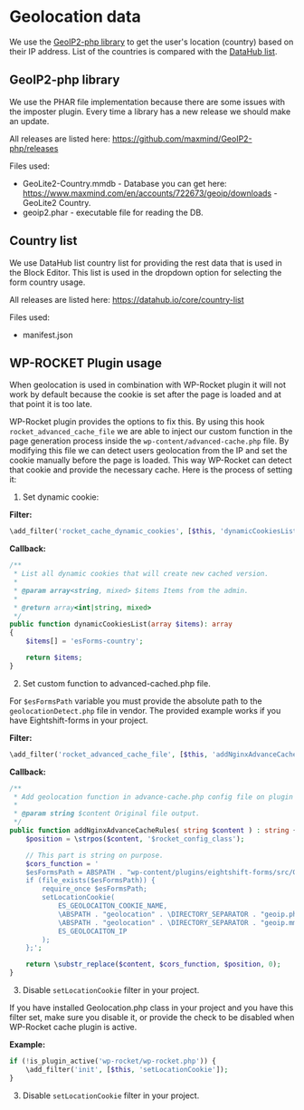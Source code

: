 # Geolocation data

We use the [GeoIP2-php library](https://github.com/maxmind/GeoIP2-php) to get the user's location (country) based on their IP address. List of the countries is compared with the [DataHub list](https://datahub.io/core/country-list).

## GeoIP2-php library

We use the PHAR file implementation because there are some issues with the imposter plugin.
Every time a library has a new release we should make an update.

All releases are listed here: https://github.com/maxmind/GeoIP2-php/releases

Files used:
* GeoLite2-Country.mmdb - Database you can get here: https://www.maxmind.com/en/accounts/722673/geoip/downloads - GeoLite2 Country.
* geoip2.phar - executable file for reading the DB.

## Country list

We use DataHub list country list for providing the rest data that is used in the Block Editor. This list is used in the dropdown option for selecting the form country usage.

All releases are listed here: https://datahub.io/core/country-list

Files used:
* manifest.json

## WP-ROCKET Plugin usage

When geolocation is used in combination with WP-Rocket plugin it will not work by default because the cookie is set after the page is loaded and at that point it is too late.

WP-Rocket plugin provides the options to fix this. By using this hook `rocket_advanced_cache_file` we are able to inject our custom function in the page generation process inside the `wp-content/advanced-cache.php` file. By modifying this file we can detect users geolocation from the IP and set the cookie manually before the page is loaded. This way WP-Rocket can detect that cookie and provide the necessary cache. Here is the process of setting it:

1. Set dynamic cookie:

**Filter:**
```php
\add_filter('rocket_cache_dynamic_cookies', [$this, 'dynamicCookiesList']);
```

**Callback:**
```php
/**
 * List all dynamic cookies that will create new cached version.
 *
 * @param array<string, mixed> $items Items from the admin.
 *
 * @return array<int|string, mixed>
 */
public function dynamicCookiesList(array $items): array
{
	$items[] = 'esForms-country';

	return $items;
}
```

2. Set custom function to advanced-cached.php file.

For `$esFormsPath` variable you must provide the absolute path to the `geolocationDetect.php` file in vendor.
The provided example works if you have Eightshift-forms in your project.

**Filter:**
```php
\add_filter('rocket_advanced_cache_file', [$this, 'addNginxAdvanceCacheRules']);
```

**Callback:**
```php
/**
 * Add geolocation function in advance-cache.php config file on plugin activation used only with Nginx.
 *
 * @param string $content Original file output.
 */
public function addNginxAdvanceCacheRules( string $content ) : string {
	$position = \strpos($content, '$rocket_config_class');

	// This part is string on purpose.
	$cors_function = '
	$esFormsPath = ABSPATH . "wp-content/plugins/eightshift-forms/src/Geolocation/geolocationDetect.php";
	if (file_exists($esFormsPath)) {
		require_once $esFormsPath;
		setLocationCookie(
			ES_GEOLOCAITON_COOKIE_NAME,
			\ABSPATH . "geolocation" . \DIRECTORY_SEPARATOR . "geoip.phar",
			\ABSPATH . "geolocation" . \DIRECTORY_SEPARATOR . "geoip.mmdb",
			ES_GEOLOCAITON_IP
		);
	};';

	return \substr_replace($content, $cors_function, $position, 0);
}
```

3. Disable `setLocationCookie` filter in your project.

If you have installed Geolocation.php class in your project and you have this filter set, make sure you disable it, or provide the check to be disabled when WP-Rocket cache plugin is active.

**Example:**
```php
if (!is_plugin_active('wp-rocket/wp-rocket.php')) {
	\add_filter('init', [$this, 'setLocationCookie']);
}
```

3. Disable `setLocationCookie` filter in your project.
